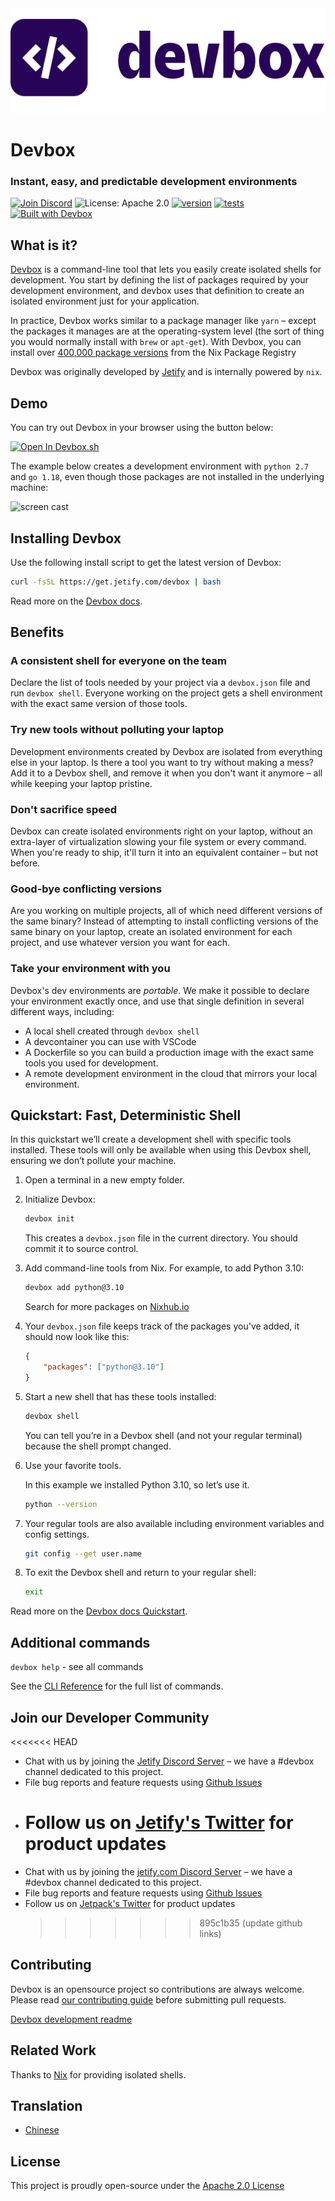 <picture>
 <source media="(prefers-color-scheme: dark)" srcset="docs/app/static/img/devbox_logo_dark.svg">
 <source media="(prefers-color-scheme: light)" srcset="docs/app/static/img/devbox_logo_light.svg">
 <img alt="Devbox logo." src="docs/app/static/img/devbox_logo_light.svg">
</picture>

# Devbox

### Instant, easy, and predictable development environments

[![Join Discord](https://img.shields.io/discord/903306922852245526?color=7389D8&label=discord&logo=discord&logoColor=ffffff)](https://discord.gg/agbskCJXk2) ![License: Apache 2.0](https://img.shields.io/github/license/jetify-com/devbox) [![version](https://img.shields.io/github/v/release/jetify-com/devbox?color=green&label=version&sort=semver)](https://github.com/jetify-com/devbox/releases) [![tests](https://github.com/jetify-com/devbox/actions/workflows/cli-post-release.yml/badge.svg)](https://github.com/jetify-com/devbox/actions/workflows/cli-release.yml?branch=main) [![Built with Devbox](https://www.jetify.com/img/devbox/shield_galaxy.svg)](https://www.jetify.com/devbox/docs/contributor-quickstart/)

## What is it?

[Devbox](https://www.jetify.com/devbox/) is a command-line tool that lets you easily create isolated shells for development. You start by defining the list of packages required by your development environment, and devbox uses that definition to create an isolated environment just for your application.

In practice, Devbox works similar to a package manager like `yarn` – except the packages it manages are at the operating-system level (the sort of thing you would normally install with `brew` or `apt-get`). With Devbox, you can install over [400,000 package versions](https://www.nixhub.io) from the Nix Package Registry

Devbox was originally developed by [Jetify](https://www.jetify.com) and is internally powered by `nix`.

## Demo

You can try out Devbox in your browser using the button below:

[![Open In Devbox.sh](https://www.jetify.com/img/devbox/open-in-devbox.svg)](https://devbox.sh/new)

The example below creates a development environment with `python 2.7` and `go 1.18`, even though those packages are not installed in the underlying machine:

![screen cast](https://user-images.githubusercontent.com/279789/186491771-6b910175-18ec-4c65-92b0-ed1a91bb15ed.svg)

## Installing Devbox

Use the following install script to get the latest version of Devbox:

```sh
curl -fsSL https://get.jetify.com/devbox | bash
```

Read more on the [Devbox docs](https://www.jetify.com/devbox/docs/installing_devbox/).

## Benefits

### A consistent shell for everyone on the team

Declare the list of tools needed by your project via a `devbox.json` file and run `devbox shell`. Everyone working on the project gets a shell environment with the exact same version of those tools.

### Try new tools without polluting your laptop

Development environments created by Devbox are isolated from everything else in your laptop. Is there a tool you want to try without making a mess? Add it to a Devbox shell, and remove it when you don't want it anymore – all while keeping your laptop pristine.

### Don't sacrifice speed

Devbox can create isolated environments right on your laptop, without an extra-layer of virtualization slowing your file system or every command. When you're ready to ship, it'll turn it into an equivalent container – but not before.

### Good-bye conflicting versions

Are you working on multiple projects, all of which need different versions of the same binary? Instead of attempting to install conflicting versions of the same binary on your laptop, create an isolated environment for each project, and use whatever version you want for each.

### Take your environment with you

Devbox's dev environments are _portable_. We make it possible to declare your
environment exactly once, and use that single definition in several different ways, including:

-   A local shell created through `devbox shell`
-   A devcontainer you can use with VSCode
-   A Dockerfile so you can build a production image with the exact same tools you
    used for development.
-   A remote development environment in the cloud that mirrors your local environment.

## Quickstart: Fast, Deterministic Shell

In this quickstart we’ll create a development shell with specific tools installed. These tools will only be available when using this Devbox shell, ensuring we don’t pollute your machine.

1. Open a terminal in a new empty folder.

2. Initialize Devbox:

    ```bash
    devbox init
    ```

    This creates a `devbox.json` file in the current directory. You should commit it to source control.

3. Add command-line tools from Nix. For example, to add Python 3.10:

    ```bash
    devbox add python@3.10
    ```

    Search for more packages on [Nixhub.io](https://www.nixhub.io)

4. Your `devbox.json` file keeps track of the packages you've added, it should now look like this:

    ```json
    {
        "packages": ["python@3.10"]
    }
    ```

5. Start a new shell that has these tools installed:

    ```bash
    devbox shell
    ```

    You can tell you’re in a Devbox shell (and not your regular terminal) because the shell prompt changed.

6. Use your favorite tools.

    In this example we installed Python 3.10, so let’s use it.

    ```bash
    python --version
    ```

7. Your regular tools are also available including environment variables and config settings.

    ```bash
    git config --get user.name
    ```

8. To exit the Devbox shell and return to your regular shell:

    ```bash
    exit
    ```

Read more on the [Devbox docs Quickstart](https://www.jetify.com/devbox/docs/quickstart/).

## Additional commands

`devbox help` - see all commands

See the [CLI Reference](https://www.jetify.com/devbox/docs/cli_reference/devbox/) for the full list of commands.

## Join our Developer Community

<<<<<<< HEAD

-   Chat with us by joining the [Jetify Discord Server](https://discord.gg/jetify) – we have a #devbox channel dedicated to this project.
-   File bug reports and feature requests using [Github Issues](https://github.com/jetify-com/devbox/issues)
-   # Follow us on [Jetify's Twitter](https://twitter.com/jetify_com) for product updates

*   Chat with us by joining the [jetify.com Discord Server](https://discord.gg/jetify-com) – we have a #devbox channel dedicated to this project.
*   File bug reports and feature requests using [Github Issues](https://github.com/jetify-com/devbox/issues)
*   Follow us on [Jetpack's Twitter](https://twitter.com/jetpack_io) for product updates
    > > > > > > > 895c1b35 (update github links)

## Contributing

Devbox is an opensource project so contributions are always welcome. Please read [our contributing guide](CONTRIBUTING.md) before submitting pull requests.

[Devbox development readme](devbox.md)

## Related Work

Thanks to [Nix](https://nixos.org/) for providing isolated shells.

## Translation

-   [Chinese](./docs/translation/README-zh-CN.md)

## License

This project is proudly open-source under the [Apache 2.0 License](https://github.com/jetify-com/devbox/blob/main/LICENSE)

